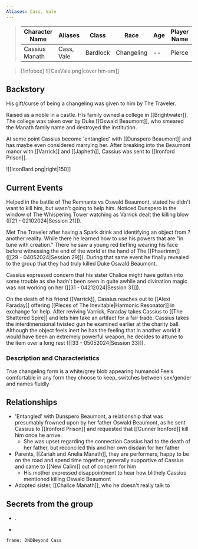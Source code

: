 ```yaml
---
Aliases: Cass, Vale
---
```


>  Character Name | Aliases | Class | Race | Age| Player Name |
>  -- | -- | -- | -- | -- | --|
> Cassius Manath | Cass, Vale | Bardlock | Changeling |--| Pierce|

> [!infobox]
> ![[CasVale.png|cover hm-sm]]


## Backstory
His gift/curse of being a changeling was given to him by The Traveler.

Raised as a noble in a castle. His family owned a college in [[Brightwater]]. The college was taken over by Duke [[Oswald Beaumont]], who smeared the Manath family name and destroyed the institution. 

At some point Cassius become 'entangled' with [[Dunspero Beaumont]] and has maybe even considered marrying her. After breaking into the Beaumont manor with [[Varrick]] and [[Japheth]], Cassius was sent to [[Ironford Prison]].

![[IconBard.png|right|150]]

## Current Events
Helped in the battle of The Remnants vs Oswald Beaumont, stated he didn't want to kill him, but wasn't going to help him. Noticed Dunspero in the window of The Whispering Tower watching as Varrick dealt the killing blow ([[21 - 02102024|Session 21]]).

Met The Traveler after having a Spark drink and identifying an object from ?another reality. While there he learned how to use his powers that are "in tune with creation." There he saw a young red tiefling wearing his face before witnessing the end of the world at the hand of The [[Phaerimm]] ([[29 - 04052024|Session 29]]). During that same event he finally revealed to the group that they had truly killed Duke Oswald Beaumont.

Cassius expressed concern that his sister Chalice might have gotten into some trouble as she hadn't been seen in quite awhile and divination magic was not working on her ([[31 - 04212024|Session 31]]).

On the death of his friend [[Varrick]], Cassius reaches out to [[Alexi Faraday]] offering [[Pieces of The Inevitable|Harmonic Resonator]] in exchange for help. After reviving Varrick, Faraday takes Cassius to [[The Shattered Spire]] and lets him take an artifact for a fair trade. Cassius takes the interdimensional twisted gun he examined earlier at the charity ball. Although the object feels inert he has the feeling that in another world it would have been an extremely powerful weapon, he decides to attune to the item  over a long rest ([[33 - 05052024|Session 33]]).

### Description and Characteristics
True changeling form is a white/grey blob appearing humanoid
Feels comfortable in any form they choose to keep, switches between sex/gender and names fluidly

## Relationships
- 'Entangled' with Dunspero Beaumont, a relationship that was presumably frowned upon by her father Oswald Beaumont, as he sent Cassius to [[Ironford Prison]] and requested that [[Gunner Ironford]] kill him once he arrive.
	- She was upset regarding the connection Cassius had to the death of her father, but reconciled this and her own disdain for her father
- Parents, [[Zariah and Anelia Manath]], they are performers, happy to be on the road and spend time together; generally supportive of Cassius and came to [[New Calim]] out of concern for him
	- His mother expressed disappointment to hear how blithely Cassius mentioned killing Oswald Beaumont 
- Adopted sister, [[Chalice Manath]], who he doesn't really talk to


## Secrets from the group
- .


-
``` custom-frames
frame: DNDBeyond Cass
```